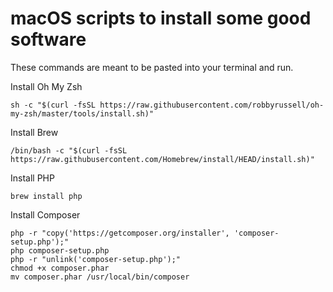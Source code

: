 # macOS scripts to install some good software

These commands are meant to be pasted into your terminal and run.

Install Oh My Zsh

```
sh -c "$(curl -fsSL https://raw.githubusercontent.com/robbyrussell/oh-my-zsh/master/tools/install.sh)"
```

Install Brew

```
/bin/bash -c "$(curl -fsSL https://raw.githubusercontent.com/Homebrew/install/HEAD/install.sh)"
```

Install PHP

```
brew install php
```

Install Composer

```
php -r "copy('https://getcomposer.org/installer', 'composer-setup.php');"
php composer-setup.php
php -r "unlink('composer-setup.php');"
chmod +x composer.phar
mv composer.phar /usr/local/bin/composer
```
